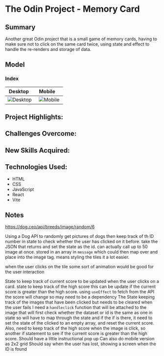 # The Odin Project - Memory Card

## Summary

Another great Odin project that is a small game of memory cards, having to make sure not to click on the same card twice, using state and effect to handle the re-renders and storage of data.

## Model

### Index

|  Desktop     | Mobile      |
| ------------ | ----------- |
| ![Desktop]() | ![Mobile]() |

## Project Highlights:

## Challenges Overcome:

## New Skills Acquired:

## Technologies Used:

- HTML
- CSS
- JavaScript
- React
- Vite

## Notes

https://dog.ceo/api/breeds/image/random/6

Using a Dog API to randomly get pictures of dogs then keep track of th ID number in state to check whether the user has clicked on it before. take the JSON that returns and set the state as the id. can actually call up to 50 image at once. stored in an array in `message` which could then map over and place into the image tag. means styling the tiles it a lot easier.

when the user clicks on the tile some sort of animation would be good for the user interaction

State to keep track of current score to be updated when the user clicks on a card.
state to keep track of the high score this can be update if the current score is greater than the high score.
using `useEffect` to fetch from the API
the score will change so may need to be a dependency
The State keeping track of the images that have been clicked but needs to be cleared when the user fails
I need a `handleclick` function that will be attached to the image that will first check whether the dataset or id is the same as one in state so will have to map through the state and if the if is there, it need to set the state of the clicked to an empty array, and reset the current score.
Also, need to keep track of the high score when the image is click, so another if statement to see if the current score is greater than the high score.
Should have a little instructional pop up
Can also do mobile version as 2x2 grid
Should say when the user has lost, showing a screen when the ID is found

